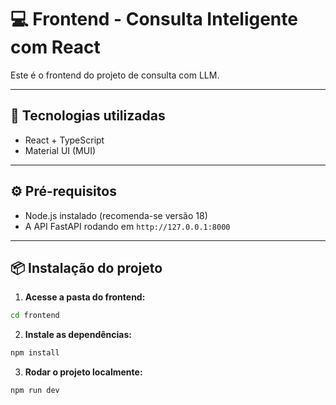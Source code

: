 # 💻 Frontend - Consulta Inteligente com React

Este é o frontend do projeto de consulta com LLM.

---

## 🚀 Tecnologias utilizadas

- React + TypeScript
- Material UI (MUI)

---

## ⚙️ Pré-requisitos

- Node.js instalado (recomenda-se versão 18)
- A API FastAPI rodando em `http://127.0.0.1:8000`

---

## 📦 Instalação do projeto

1. **Acesse a pasta do frontend:**

```bash
cd frontend
```

2. **Instale as dependências:**

```bash
npm install
```

3. **Rodar o projeto localmente:**

```bash
npm run dev
```
